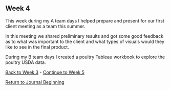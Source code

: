 ## Week 4

This week during my A team days I helped prepare and present for our first client meeting as a team this summer.

In this meeting we shared preliminary results and got some good feedback as to what was important to the client and what types of visuals would they like to see in the final product.

During my B team days I created a poultry Tableau workbook to explore the poultry USDA data.

[Back to Week 3](https://github.com/DSPG-2022/DSPG/blob/main/Contributors/Joel_Martin/Week_3.md) - [Continue to Week 5](https://github.com/DSPG-2022/DSPG/blob/main/Contributors/Joel_Martin/Week_5.md)

[Return to Journal Beginning](https://github.com/DSPG-2022/DSPG/blob/main/Contributors/Joel_Martin/Journal.md)